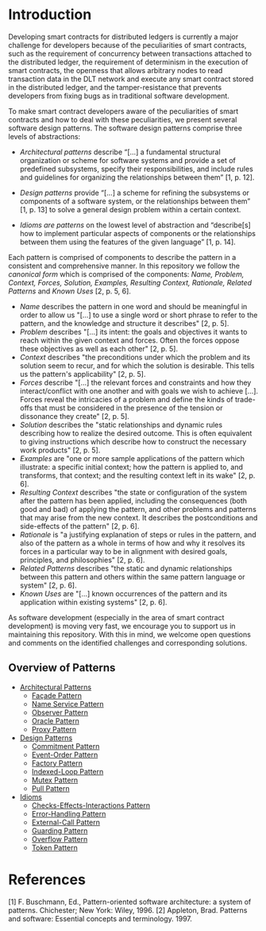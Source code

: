 # Introduction
Developing smart contracts for distributed ledgers is currently a major challenge for developers because of the peculiarities of smart contracts, such as the requirement of concurrency between transactions attached to the distributed ledger, the requirement of determinism in the execution of smart contracts, the openness that allows arbitrary nodes to read transaction data in the DLT network and execute any smart contract stored in the distributed ledger, and the tamper-resistance that prevents developers from fixing bugs as in traditional software development.

To make smart contract developers aware of the peculiarities of smart contracts and how to deal with these peculiarities, we present several software design patterns. The software design patterns comprise three levels of abstractions:

- _Architectural patterns_ describe “[…] a fundamental structural organization or scheme for software systems and provide a set of predefined subsystems, specify their responsibilities, and include rules and guidelines for organizing the relationships between them” [1, p. 12].

- _Design patterns_ provide “[…] a scheme for refining the subsystems or components of a software system, or the relationships between them” [1, p. 13] to solve a general design problem within a certain context.

- _Idioms are patterns_ on the lowest level of abstraction and “describe[s] how to implement particular aspects of components or the relationships between them using the features of the given language” [1, p. 14].

Each pattern is comprised of components to describe the pattern in a consistent and comprehensive manner. In this repository we follow the _canonical form_ which is comprised of the components: _Name, Problem, Context, Forces, Solution, Examples, Resulting Context, Rationale, Related Patterns_ and _Known Uses_ [2, p. 5, 6]. 

- _Name_ describes the pattern in one word and should be meaningful in order to allow us "[…] to use a single word or short phrase to refer to the pattern, and the
knowledge and structure it describes" [2, p. 5]. 
- _Problem_ describes "[…] its intent: the goals and objectives it wants to reach within the given context and forces. Often the forces oppose these objectives as well as each other" [2, p. 5].
- _Context_ describes "the preconditions under which the problem and its solution seem to recur, and for which the solution is desirable. This tells us the pattern's applicability" [2, p. 5].
- _Forces_ describe "[…] the relevant forces and constraints and how they interact/conflict with one another and with goals we wish to achieve […]. Forces reveal the intricacies of a problem and define the kinds of trade-offs that must be considered in the presence of the tension or dissonance they create" [2, p. 5].
- _Solution_ describes the "static relationships and dynamic rules describing how to realize the desired outcome. This is often equivalent to giving instructions which describe how to construct the necessary work products" [2, p. 5].
- _Examples_ are "one or more sample applications of the pattern which illustrate: a specific initial context; how the pattern is applied to, and transforms, that context; and the resulting context left in its wake" [2, p. 6].
- _Resulting Context_ describes "the state or configuration of the system after the pattern has been applied, including the consequences (both good and bad) of applying the pattern, and other problems and patterns that may arise from the new context. It describes the postconditions and side-effects of the pattern" [2, p. 6].
- _Rationale_ is "a justifying explanation of steps or rules in the pattern, and also of the pattern as a whole in terms of how and why it resolves its forces in a particular way to be in alignment with desired goals, principles, and philosophies" [2, p. 6].
- _Related Patterns_ describes "the static and dynamic relationships between this pattern and others within the same pattern language or system" [2, p. 6].
- _Known Uses_ are "[…] known occurrences of the pattern and its application within existing systems" [2, p. 6].

As software development (especially in the area of smart contract development) is moving very fast, we encourage you to support us in maintaining this repository. With this in mind, we welcome open questions and comments on the identified challenges and corresponding solutions.

## Overview of Patterns

* [Architectural Patterns](Architectural%20Patterns/README.md)
  * [Façade Pattern](Architectural%20Patterns/Façade%20Pattern/README.md)
  * [Name
  Service Pattern](Architectural%20Patterns/Name-Service%20Pattern/README.md)
  * [Observer Pattern](Architectural%20Patterns/Observer%20Pattern/README.md)
  * [Oracle Pattern](Architectural%20Patterns/Oracle%20Pattern/README.md)
  * [Proxy Pattern](Architectural%20Patterns/Proxy%20Pattern/README.md)
* [Design Patterns](Design%20Patterns/README.md)
  * [Commitment Pattern](Design%20Patterns/Commitment%20Pattern/README.md)
  * [Event-Order Pattern](Design%20Patterns/Event-Order%20Pattern/README.md)
  * [Factory Pattern](Design%20Patterns/Factory%20Pattern/README.md#context)
  * [Indexed-Loop Pattern](Design%20Patterns/Indexed-Loop%20Pattern/README.md)
  * [Mutex Pattern](Design%20Patterns/Mutex%20Pattern/README.md)
  * [Pull Pattern](Design%20Patterns/Pull%20Pattern/README.md)
* [Idioms](Idioms/README.md#introduction)
  * [Checks-Effects-Interactions Pattern](Idioms/Checks-Effects-Interactions%20Pattern/README.md)
  * [Error-Handling Pattern](Idioms/Error-Handling%20Pattern/README.md)
  * [External-Call Pattern](Idioms/External-Call%20Pattern/README.md)
  * [Guarding Pattern](Idioms/Guarding%20Pattern/README.md)
  * [Overflow Pattern](Idioms/Overflow%20Pattern/README.md)
  * [Token Pattern](Idioms/Token%20Pattern/README.md)


# References
[1] F. Buschmann, Ed., Pattern-oriented software architecture: a system of patterns. Chichester; New York: Wiley, 1996.
[2] Appleton, Brad. Patterns and software: Essential concepts and terminology. 1997.
